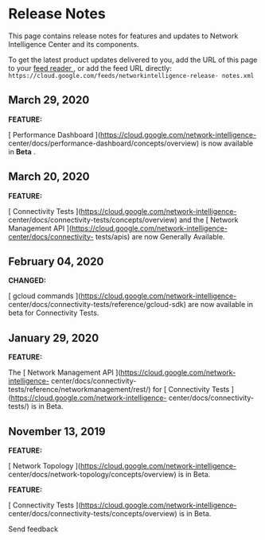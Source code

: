 #  Release Notes

This page contains release notes for features and updates to Network
Intelligence Center and its components.

To get the latest product updates delivered to you, add the URL of this page
to your [ feed reader
](https://wikipedia.org/wiki/Comparison_of_feed_aggregators) , or add the feed
URL directly: ` https://cloud.google.com/feeds/networkintelligence-release-
notes.xml `

##  March 29, 2020

**FEATURE:**

[ Performance Dashboard ](https://cloud.google.com/network-intelligence-
center/docs/performance-dashboard/concepts/overview) is now available in
**Beta** .

##  March 20, 2020

**FEATURE:**

[ Connectivity Tests ](https://cloud.google.com/network-intelligence-
center/docs/connectivity-tests/concepts/overview) and the [ Network Management
API ](https://cloud.google.com/network-intelligence-center/docs/connectivity-
tests/apis) are now Generally Available.

##  February 04, 2020

**CHANGED:**

[ gcloud commands ](https://cloud.google.com/network-intelligence-
center/docs/connectivity-tests/reference/gcloud-sdk) are now available in beta
for Connectivity Tests.

##  January 29, 2020

**FEATURE:**

The [ Network Management API ](https://cloud.google.com/network-intelligence-
center/docs/connectivity-tests/reference/networkmanagement/rest/) for [
Connectivity Tests ](https://cloud.google.com/network-intelligence-
center/docs/connectivity-tests/) is in Beta.

##  November 13, 2019

**FEATURE:**

[ Network Topology ](https://cloud.google.com/network-intelligence-
center/docs/network-topology/concepts/overview) is in Beta.

**FEATURE:**

[ Connectivity Tests ](https://cloud.google.com/network-intelligence-
center/docs/connectivity-tests/concepts/overview) is in Beta.

Send feedback

